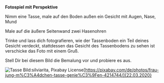 **Fotospiel mit Perspektive**

Nimm eine Tasse, male auf den Boden außen ein Gesicht mit Augen, Nase, Mund

Male auf die äußere Seitenwand zwei Hasenohren

Trinke und lass dich fotografieren, wie der Tassenboden ein Teil deines Gesicht verdeckt, stattdessen das Gesicht des Tassenbodens zu sehen ist
verschicke das Foto mit einem Gruß.

Stell Dir bei diesem Bild die Bemalung vor und probiere es aus.

![Tasse](https://cdn.pixabay.com/photo/2019/05/19/18/19/woman-4214744_1280.jpg)
Bild:silviarita, Pixabay License[https://pixabay.com/de/photos/frau-jung-m%C3%A4dchen-tasse-genie%C3%9Fen-4214744/]{22.03.2020}
